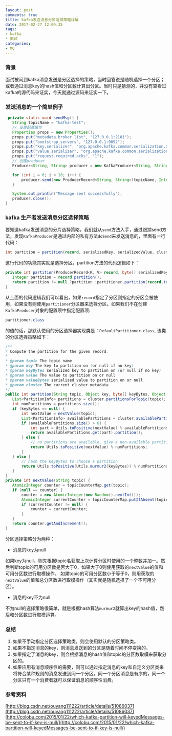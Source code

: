 ```yaml
---
layout: post
comments: true
title: kafka发送消息分区选择策略详解
date: 2017-02-27 12:09:35
tags:
- kafka
- 面试
categories:
- MQ
---
```


### 背景

面试被问到kafka消息发送是分区选择的策略，当时回答说是随机选择一个分区；或者通过消息key的hash值和分区数计算出分区。当时只是猜测的，并没有查看过kafka的源代码来证实，今天就通过源码来证实一下。

<!-- more -->

### 发送消息的一个简单例子

```java
 private static void sendMsg() {
   String topicName = "kafka-test";
   // 设置配置属性
   Properties props = new Properties();
   props.put("metadata.broker.list", "127.0.0.1:2181");
   props.put("bootstrap.servers", "127.0.0.1:9092");
   props.put("key.serializer", "org.apache.kafka.common.serialization.StringSerializer");
   props.put("value.serializer", "org.apache.kafka.common.serialization.StringSerializer");
   props.put("request.required.acks", "1");
   // 创建producer
   Producer<String, String> producer = new KafkaProducer<String, String>(props);

   for (int i = 0; i < 10; i++) {
       producer.send(new ProducerRecord<String, String>(topicName, Integer.toString(i), Integer.toString(i)));
   }

   System.out.println("Message sent successfully");
   producer.close();
}
```

### kafka 生产者发送消息分区选择策略

要知道kafka发送消息的分片选择策略，我们就从`send`方法入手，通过跟踪send方法，发现`KafkaProducer`是通过内部的私有方法`doSend`来发送消息的，里面有一行代码：

```java
int partition = partition(record, serializedKey, serializedValue, cluster);
```
这行代码的功能其实就是选择分区，partition方法的代码逻辑如下：

```java
private int partition(ProducerRecord<K, V> record, byte[] serializedKey, byte[] serializedValue, Cluster cluster) {
   Integer partition = record.partition();
   return partition != null ?partition :partitioner.partition(record.topic(),   record.key(), serializedKey, record.value(), serializedValue, cluster);
}
```

从上面的代码逻辑我们可以看出，如果`record`指定了分区则指定的分区会被使用，如果没有则使用`partitioner`分区器来选择分区。如果我们不在创建`KafkaProducer`对象的配置项中指定配置项:

```java
partitioner.class
```

的值的话，那默认使用的分区选择器实现类是：`DefaultPartitioner.class`, 该类的分区选择策略如下：

```java
/**
* Compute the partition for the given record.
*
* @param topic The topic name
* @param key The key to partition on (or null if no key)
* @param keyBytes serialized key to partition on (or null if no key)
* @param value The value to partition on or null
* @param valueBytes serialized value to partition on or null
* @param cluster The current cluster metadata
*/
public int partition(String topic, Object key, byte[] keyBytes, Object value, byte[] valueBytes, Cluster cluster) {
   List<PartitionInfo> partitions = cluster.partitionsForTopic(topic);
   int numPartitions = partitions.size();
   if (keyBytes == null) {
       int nextValue = nextValue(topic);
       List<PartitionInfo> availablePartitions = cluster.availablePartitionsForTopic(topic);
       if (availablePartitions.size() > 0) {
           int part = Utils.toPositive(nextValue) % availablePartitions.size();
           return availablePartitions.get(part).partition();
       } else {
           // no partitions are available, give a non-available partition
           return Utils.toPositive(nextValue) % numPartitions;
       }
   } else {
       // hash the keyBytes to choose a partition
       return Utils.toPositive(Utils.murmur2(keyBytes)) % numPartitions;
   }
}
private int nextValue(String topic) {
   AtomicInteger counter = topicCounterMap.get(topic);
   if (null == counter) {
       counter = new AtomicInteger(new Random().nextInt());
       AtomicInteger currentCounter = topicCounterMap.putIfAbsent(topic, counter);
       if (currentCounter != null) {
           counter = currentCounter;
       }
   }
   return counter.getAndIncrement();
}
```  

分区选择策略分为两种：

- 消息的key为null

如果key为null，则先根据topic名获取上次计算分区时使用的一个整数并加一。然后判断topic的可用分区数是否大于0，如果大于0则使用获取的`nextValue`的值和可用分区数进行取模操作。 如果topic的可用分区数小于等于0，则用获取的`nextValue`的值和总分区数进行取模操作（其实就是随机选择了一个不可用分区）。
 
- 消息的key不为null 
    
不为null的选择策略很简单，就是根据hash算法`murmur2`就算出key的hash值，然后和分区数进行取模运算。    

### 总结

1. 如果不手动指定分区选择策略类，则会使用默认的分区策略类。
2. 如果不指定消息的key，则消息发送到的分区是随着时间不停变换的。
3. 如果指定了消息的key，则会根据消息的hash值和topic的分区数取模来获取分区的。
4. 如果应用有消息顺序性的需要，则可以通过指定消息的key和自定义分区类来将符合某种规则的消息发送到同一个分区。同一个分区消息是有序的，同一个分区只有一个消费者就可以保证消息的顺序性消费。

### 参考资料

[http://blog.csdn.net/ouyang111222/article/details/51086037](http://blog.csdn.net/ouyang111222/article/details/51086037)
[http://colobu.com/2015/01/22/which-kafka-partition-will-keyedMessages-be-sent-to-if-key-is-null/](http://colobu.com/2015/01/22/which-kafka-partition-will-keyedMessages-be-sent-to-if-key-is-null/)

